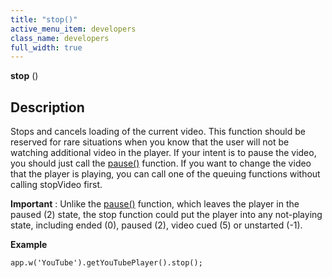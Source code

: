 ```yaml
---
title: "stop()"
active_menu_item: developers
class_name: developers
full_width: true
---
```



**stop** ()

## Description

Stops and cancels loading of the current video. This function should be reserved for rare situations when you know that the user will not be watching additional video in the player. If your intent is to pause the video, you should just call the [pause()](pause.htm) function. If you want to change the video that the player is playing, you can call one of the queuing functions without calling stopVideo first.

**Important** : Unlike the [pause()](pause.htm) function, which leaves the player in the paused (2) state, the stop function could put the player into any not-playing state, including ended (0), paused (2), video cued (5) or unstarted (-1).

**Example**

     
    app.w('YouTube').getYouTubePlayer().stop();
     
   

